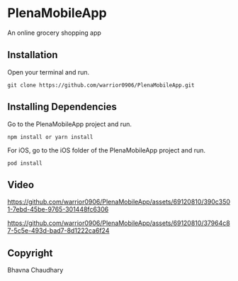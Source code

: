 # PlenaMobileApp

An online grocery shopping app

## Installation

Open your terminal and run.
```
git clone https://github.com/warrior0906/PlenaMobileApp.git
```

## Installing Dependencies

Go to the PlenaMobileApp project and run.
```
npm install or yarn install
```

For iOS, go to the iOS folder of the PlenaMobileApp project and run.
```
pod install
```



## Video

https://github.com/warrior0906/PlenaMobileApp/assets/69120810/390c3501-7ebd-45be-9765-301448fc6306

https://github.com/warrior0906/PlenaMobileApp/assets/69120810/37964c87-5c5e-493d-bad7-8d1222ca6f24


## Copyright

Bhavna Chaudhary
